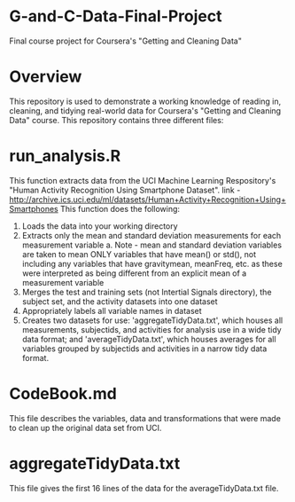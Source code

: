 # G-and-C-Data-Final-Project
Final course project for Coursera's "Getting and Cleaning Data" 

# Overview
This repository is used to demonstrate a working knowledge of reading in, cleaning, and tidying real-world data for Coursera's "Getting and Cleaning Data" course. This repository contains three different files:

# run_analysis.R
This function extracts data from the UCI Machine Learning Respository's "Human Activity Recognition Using Smartphone Dataset".
  link - http://archive.ics.uci.edu/ml/datasets/Human+Activity+Recognition+Using+Smartphones
This function does the following:

1. Loads the data into your working directory
2. Extracts only the mean and standard deviation measurements for each measurement variable
  a. Note - mean and standard deviation variables are taken to mean ONLY variables that have mean() or std(), not including any variables   that have gravitymean, meanFreq, etc. as these were interpreted as being different from an explicit mean of a measurement variable 
3. Merges the test and training sets (not Intertial Signals directory), the subject set, and the activity datasets into one dataset
4. Appropriately labels all variable names in dataset
5. Creates two datasets for use: 'aggregateTidyData.txt', which houses all measurements, subjectids, and activities for analysis use in a wide tidy data format; and 'averageTidyData.txt', which houses averages for all variables grouped by subjectids and activities in a narrow tidy data format.

# CodeBook.md
This file describes the variables, data and transformations that were made to clean up the original data set from UCI.

# aggregateTidyData.txt
This file gives the first 16 lines of the data for the averageTidyData.txt file. 
